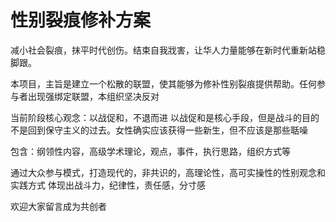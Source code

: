 # 性别裂痕修补方案
减小社会裂痕，抹平时代创伤。结束自我戕害，让华人力量能够在新时代重新站稳脚跟。

本项目，主旨是建立一个松散的联盟，使其能够为修补性别裂痕提供帮助。任何参与者出现强绑定联盟，本组织坚决反对

当前阶段核心观念：以战促和，不退而进
以战促和是核心手段，但是战斗的目的不是回到保守主义的过去。女性确实应该获得一些新生，但不应该是那些聒噪

包含：纲领性内容，高级学术理论，观点，事件，执行思路，组织方式等

通过大众参与模式，打造现代的，非共识的，高理论性，高可实操性的性别观念和实践方式
体现出战斗力，纪律性，责任感，分寸感

欢迎大家留言成为共创者
